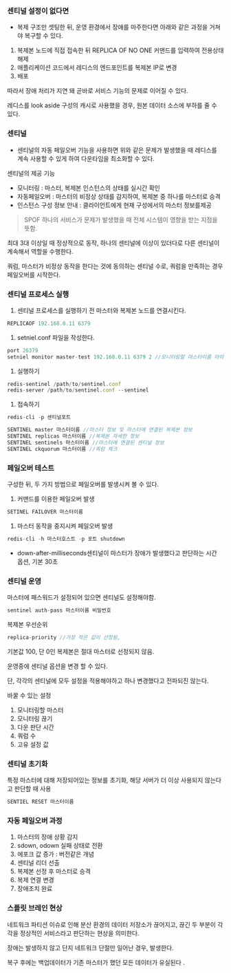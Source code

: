 ### 센티널 설정이 없다면

- 복제 구조만 셋팅한 뒤, 운영 환경에서 장애를 마주한다면 아래와 같은 과정을 거쳐야 복구할 수 있다.
1. 복제본 노드에 직접 접속한 뒤 REPLICA OF NO ONE 커맨드를 입력하여 전용상태 해제
2. 애플리케이션 코드에서 레디스의 엔드포인트를 복제본 IP로 변경
3. 배포

따라서 장애 처리가 지연 돼 곧바로 서비스 기능의 문제로 이어질 수 있다.

레디스를 look aside 구성의 캐시로 사용했을 경우, 원본 데이터 소스에 부하를 줄 수 있다.

### 센티널

- 센티널의 자동 페일오버 기능을 사용하면 위와 같은 문제가 발생했을 때 레디스를 계속 사용할 수 있게 하여 다운타임을 최소화할 수 있다.

센티널의 제공 기능

- 모니터링 : 마스터, 복제본 인스턴스의 상태를 실시간 확인
- 자동페일오버 : 마스터의 비정상 상태를 감지하여, 복제본 중 하나를 마스터로 승격
- 인스턴스 구성 정보 안내 : 클라이언트에게 현재 구성에서의 마스터 정보를제공

> SPOF 하나의 서비스가 문제가 발생했을 때 전체 시스템이 영향을 받는 지점을 뜻함.
> 

최대 3대 이상일 때 정상적으로 동작, 하나의 센티널에 이상이 있더다로 다른 센티널이 계속해서 역할을 수행한다.

쿼럼, 마스터가 비정상 동작을 한다는 것에 동의하는 센티널 수로, 쿼럼을 만족하는 경우 페일오버를 시작한다. 

### 센티널 프로세스 실행

1. 센티널 프로세스를 실행하기 전 마스터와 복제본 노드를 연결시킨다.

```jsx
REPLICAOF 192.168.0.11 6379
```

1. setniel.conf 파일을 작성한다.

```jsx
port 26379
setniel monitor master-test 192.168.0.11 6379 2 //모니터링할 마스터이름 아이피 포트 쿼럼수
```

1. 실행하기

```jsx
redis-sentinel /path/to/sentinel.conf
redis-server /path/to/sentinel.conf --sentinel
```

1. 접속하기

```jsx
redis-cli -p 센티널포트

SENTINEL master 마스터이름 //마스터 정보 및 마스터에 연결된 복제본 정보
SENTINEL replicas 마스터이름 //복제본 자세한 정보
SENTINEL sentinels 마스터이름 //마스터에 연결된 센티널 정보
SENTINEL ckquorum 마스터이름 //쿼럼 체크
```

### 페일오버 테스트

구성한 뒤, 두 가지 방법으로 페일오버를 발생시켜 볼 수 있다.

1. 커맨드를 이용한 페일오버 발생

```jsx
SETINEL FAILOVER 마스터이름
```

1. 마스터 동작을 중지시켜 페일오버 발생

```jsx
redis-cli -h 마스터호스트 -p 포트 shutdown
```

- down-after-milliseconds센티널이 마스터가 장애가 발생했다고 판단하는 시간 옵션, 기본 30초

### 센티널 운영

마스터에 패스워드가 설정되어 있으면 센티널도 설정해야함.

```jsx
sentinel auth-pass 마스터이름 비밀번호
```

복제본 우선순위

```jsx
replica-priority //가장 작은 값이 선정됨,
```

기본값 100, 단 0인 복제본은 절대 마스터로 선정되지 않음.

운영중에 센티널 옵션을 변경 할 수 있다. 

단, 각각의 센티널에 모두 설정을 적용해야하고 하나 변경했다고 전파되진 않는다.

바꿀 수 있는 설정

1. 모니터링할 마스터
2. 모니터링 끊기
3. 다운 판단 시간
4. 쿼럼 수
5. 고유 설정 값

### 센티널 초기화

특정 마스터에 대해 저장되어있는 정보를 초기화, 해당 서버가 더 이상 사용되지 않는다고 판단할 때 사용

```jsx
SENTIEL RESET 마스터이름
```

### 자동 페일오버 과정

1. 마스터의 장애 상황 감지
2. sdown, odown 실패 상태로 전환
3. 에포크 값 증가 : 버전같은 개념
4. 센티널 리더 선출
5. 복제본 선정 후 마스터로 승격
6. 복제 연결 변경
7. 장애조치 완료

### 스플릿 브레인 현상

네트워크 파티션 이슈로 인해 분산 환경의 데이터 저장소가 끊어지고, 끊긴 두 부분이 각각을 정상적인 서비스라고 판단하는 현상을 의미한다.

장애는 발생하지 않고 단지 네트워크 단절만 일어난 경우, 발생한다. 

복구 후에는 백업데이터가 기존 마스터가 했던 모든 데이터가 유실된다 .
